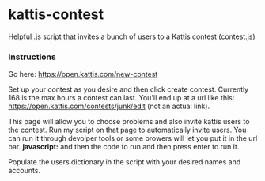 # kattis-contest
Helpful .js script that invites a bunch of users to a Kattis contest (contest.js)

### Instructions
Go here: https://open.kattis.com/new-contest

Set up your contest as you desire and then click create contest.  Currently 168 is the max hours a contest can last.  You'll end up at a url like this: https://open.kattis.com/contests/junk/edit (not an actual link).

This page will allow you to choose problems and also invite kattis users to the contest.  Run my script on that page to automatically invite users.  You can run it through devolper tools or some browers will let you put it in the url bar.  **javascript:** and then the code to run and then press enter to run it.

Populate the users dictionary in the script with your desired names and accounts.

